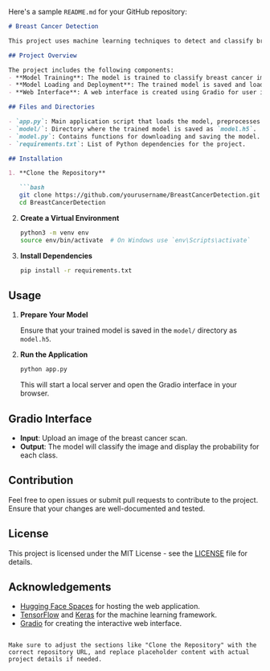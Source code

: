 Here's a sample `README.md` for your GitHub repository:

```markdown
# Breast Cancer Detection

This project uses machine learning techniques to detect and classify breast cancer based on images. The model has been trained and tested using TensorFlow and Keras. The application is hosted on [Hugging Face Spaces](https://huggingface.co/spaces/manavg23/BreastCancerDetection).

## Project Overview

The project includes the following components:
- **Model Training**: The model is trained to classify breast cancer images into various categories based on density and malignancy.
- **Model Loading and Deployment**: The trained model is saved and loaded for prediction.
- **Web Interface**: A web interface is created using Gradio for user interaction with the model.

## Files and Directories

- `app.py`: Main application script that loads the model, preprocesses input images, and sets up the Gradio interface.
- `model/`: Directory where the trained model is saved as `model.h5`.
- `model.py`: Contains functions for downloading and saving the model.
- `requirements.txt`: List of Python dependencies for the project.

## Installation

1. **Clone the Repository**

   ```bash
   git clone https://github.com/yourusername/BreastCancerDetection.git
   cd BreastCancerDetection
   ```

2. **Create a Virtual Environment**

   ```bash
   python3 -m venv env
   source env/bin/activate  # On Windows use `env\Scripts\activate`
   ```

3. **Install Dependencies**

   ```bash
   pip install -r requirements.txt
   ```

## Usage

1. **Prepare Your Model**

   Ensure that your trained model is saved in the `model/` directory as `model.h5`.

2. **Run the Application**

   ```bash
   python app.py
   ```

   This will start a local server and open the Gradio interface in your browser.

## Gradio Interface

- **Input**: Upload an image of the breast cancer scan.
- **Output**: The model will classify the image and display the probability for each class.

## Contribution

Feel free to open issues or submit pull requests to contribute to the project. Ensure that your changes are well-documented and tested.

## License

This project is licensed under the MIT License - see the [LICENSE](LICENSE) file for details.

## Acknowledgements

- [Hugging Face Spaces](https://huggingface.co/spaces) for hosting the web application.
- [TensorFlow](https://www.tensorflow.org/) and [Keras](https://keras.io/) for the machine learning framework.
- [Gradio](https://gradio.app/) for creating the interactive web interface.

```

Make sure to adjust the sections like "Clone the Repository" with the correct repository URL, and replace placeholder content with actual project details if needed.

